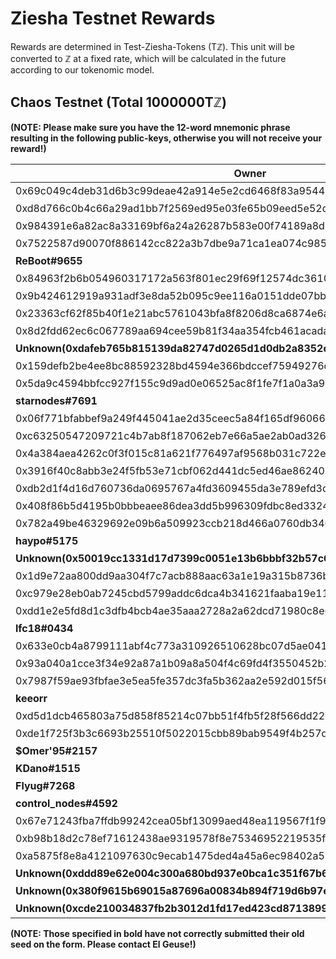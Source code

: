 # Ziesha Testnet Rewards

Rewards are determined in Test-Ziesha-Tokens (Tℤ). This unit will be converted to ℤ
at a fixed rate, which will be calculated in the future according to our tokenomic model.

## Chaos Testnet (Total 1000000Tℤ)

**(NOTE: Please make sure you have the 12-word mnemonic phrase resulting in the following public-keys, otherwise you will not receive your reward!)**

| Owner | Reward |
| --- | --- |
| 0x69c049c4deb31d6b3c99deae42a914e5e2cd6468f83a9544b87e1ff1f21f592d | 191145.0Tℤ |
| 0xd8d766c0b4c66a29ad1bb7f2569ed95e03fe65b09eed5e52df8efafaa6beae9c | 157012.0Tℤ |
| 0x984391e6a82ac8a33169bf6a24a26287b583e00f74189a8d06b24dba673b46be | 152634.0Tℤ |
| 0x7522587d90070f886142cc822a3b7dbe9a71ca1ea074c985710b45ac3a7e426f | 62288.0Tℤ |
| **ReBoot#9655** | 59944.0Tℤ |
| 0x84963f2b6b054960317172a563f801ec29f69f12574dc361089287111dcfc753 | 54961.0Tℤ |
| 0x9b424612919a931adf3e8da52b095c9ee116a0151dde07bbc0b88ad39c7b812b | 46740.0Tℤ |
| 0x23363cf62f85b40f1e21abc5761043bfa8f8206d8ca6874e6a6b07286b426ab2 | 46630.0Tℤ |
| 0x8d2fdd62ec6c067789aa694cee59b81f34aa354fcb461acada43e26770f41d36 | 38343.0Tℤ |
| **Unknown(0xdafeb765b815139da82747d0265d1d0db2a8352dcfd871492ba34bb9f1d5546a)** | 25306.0Tℤ |
| 0x159defb2be4ee8bc88592328bd4594e366bdccef75949276d7f94170a97da8b5 | 24964.0Tℤ |
| 0x5da9c4594bbfcc927f155c9d9ad0e06525ac8f1fe7f1a0a3a99c050ced3d4066 | 17523.0Tℤ |
| **starnodes#7691** | 13174.0Tℤ |
| 0x06f771bfabbef9a249f445041ae2d35ceec5a84f165df9606665da0304053743 | 12210.0Tℤ |
| 0xc63250547209721c4b7ab8f187062eb7e66a5ae2ab0ad326cc73ce591e556f92 | 12150.0Tℤ |
| 0x4a384aea4262c0f3f015c81a621f776497af9568b031c722e004e6053b9a4e0d | 11923.0Tℤ |
| 0x3916f40c8abb3e24f5fb53e71cbf062d441dc5ed46ae8624024f08d93d4c6a6d | 11692.0Tℤ |
| 0xdb2d1f4d16d760736da0695767a4fd3609455da3e789efd3db272b45a02e89cb | 7797.0Tℤ |
| 0x408f86b5d4195b0bbbeaee86dea3dd5b996309fdbc8ed33247094d6ff7d75caf | 6951.0Tℤ |
| 0x782a49be46329692e09b6a509923ccb218d466a0760db3406b653f5ff120545d | 6052.0Tℤ |
| **haypo#5175** | 5674.0Tℤ |
| **Unknown(0x50019cc1331d17d7399c0051e13b6bbbf32b57c621401baaf9534beb5d28b249)** | 5233.0Tℤ |
| 0x1d9e72aa800dd9aa304f7c7acb888aac63a1e19a315b8736b99a9081789abfae | 4917.0Tℤ |
| 0xc979e28eb0ab7245cbd5799addc6dca4b341621faaba19e111ee5ffaebb75d1d | 3881.0Tℤ |
| 0xdd1e2e5fd8d1c3dfb4bcb4ae35aaa2728a2a62dcd71980c8e6fcab0c97cf48b3 | 3625.0Tℤ |
| **lfc18#0434** | 3438.0Tℤ |
| 0x633e0cb4a8799111abf4c773a310926510628bc07d5ae041c5f9d45b29699c0a | 3256.0Tℤ |
| 0x93a040a1cce3f34e92a87a1b09a8a504f4c69fd4f3550452b253caca83bfbd65 | 1419.0Tℤ |
| 0x7987f59ae93fbfae3e5ea5fe357dc3fa5b362aa2e592d015f5606361c8c31150 | 1206.0Tℤ |
| **keeorr** | 1001.0Tℤ |
| 0xd5d1dcb465803a75d858f85214c07bb51f4fb5f28f566dd226c4c8a94985c781 | 819.0Tℤ |
| 0xde1f725f3b3c6693b25510f5022015cbb89bab9549f4b257d79c31eec11feee3 | 810.0Tℤ |
| **$Omer'95#2157** | 809.0Tℤ |
| **KDano#1515** | 606.0Tℤ |
| **Flyug#7268** | 605.0Tℤ |
| **control_nodes#4592** | 603.0Tℤ |
| 0x67e71243fba7ffdb99242cea05bf13099aed48ea119567f1f93aa70a56ed18f8 | 409.0Tℤ |
| 0xb98b18d2c78ef71612438ae9319578f8e75346952219535fb3b71f4fc14ebe1e | 409.0Tℤ |
| 0xa5875f8e8a4121097630c9ecab1475ded4a45a6ec98402a57c592f68910648c4 | 409.0Tℤ |
| **Unknown(0xddd89e62e004c300a680bd937e0bca1c351f67b66ab26e3062ec207b22140801)** | 405.0Tℤ |
| **Unknown(0x380f9615b69015a87696a00834b894f719d6b97e710a90f5f969b2c7f3d1c4ff)** | 404.0Tℤ |
| **Unknown(0xcde210034837fb2b3012d1fd17ed423cd87138996c359d160dd79933718ff7e7)** | 403.0Tℤ |

**(NOTE: Those specified in bold have not correctly submitted their old seed on the form. Please contact El Geuse!)**
